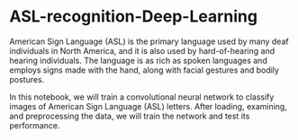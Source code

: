 # ASL-recognition-Deep-Learning
American Sign Language (ASL) is the primary language used by many deaf individuals in North America, and it is also used by hard-of-hearing and hearing individuals. The language is as rich as spoken languages and employs signs made with the hand, along with facial gestures and bodily postures.

In this notebook, we will train a convolutional neural network to classify images of American Sign Language (ASL) letters. After loading, examining, and preprocessing the data, we will train the network and test its performance.
